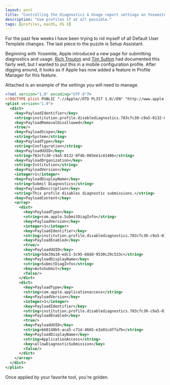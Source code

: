 ```yaml
---
layout: post
title: "Controlling the Diagnostics & Usage report settings on Yosemite – A profile alternative"
description: "Use profiles if at all possible."
tags: [profiles, macOS, OS X]
---
```


For the past few weeks I have been trying to rid myself of all Default User Template changes. The last piece to the puzzle is Setup Assistant.

Beginning with Yosemite, Apple introduced a new page for submitting diagnostics and usage. [Rich Trouton](https://derflounder.wordpress.com/2014/11/21/controlling-the-diagnostics-usage-report-settings-on-yosemite/) and [Tim Sutton](http://macops.ca/diagnostics-prompt-yosemite) had documented this fairly well, but I wanted to put this in a mobile configuration profile. After digging around, it looks as if Apple has now added a feature in Profile Manager for this feature.

Attached is an example of the settings you will need to manage.

```xml
<?xml version="1.0" encoding="UTF-8"?>
<!DOCTYPE plist PUBLIC "-//Apple//DTD PLIST 1.0//EN" "http://www.apple.com/DTDs/PropertyList-1.0.dtd">
<plist version="1.0">
  <dict>
    <key>PayloadIdentifier</key>
    <string>institution.profile.disablediagnostics.783cfc30-c9a5-0132-0f4b-003ee1c41406</string>
    <key>PayloadRemovalDisallowed</key>
    <true/>
    <key>PayloadScope</key>
    <string>System</string>
    <key>PayloadType</key>
    <string>Configuration</string>
    <key>PayloadUUID</key>
    <string>783cfc30-c9a5-0132-0f4b-003ee1c41406</string>
    <key>PayloadOrganization</key>
    <string>Institution</string>
    <key>PayloadVersion</key>
    <integer>1</integer>
	<key>PayloadDisplayName</key>
	<string>Submit Diagnostics</string>
	<key>PayloadDescription</key>
	<string>This profile disables diagnostic submissions.</string>
    <key>PayloadContent</key>
    <array>
      <dict>
        <key>PayloadType</key>
        <string>com.apple.SubmitDiagInfo</string>
        <key>PayloadVersion</key>
        <integer>1</integer>
        <key>PayloadIdentifier</key>
        <string>institution.profile.disablediagnostics.783cfc30-c9a5-0132-0f4b-003ee1c41406.privacy.81c44c90-c9a5-0132-0f4d-003ee1c41406.SubmitDiagInfo</string>
        <key>PayloadEnabled</key>
        <true/>
        <key>PayloadUUID</key>
        <string>5de39a10-edc1-3c95-68dd-9530c29c533c</string>
        <key>PayloadDisplayName</key>
        <string>SubmitDiagInfo</string>
        <key>AutoSubmit</key>
        <false/>
      </dict>
      <dict>
        <key>PayloadType</key>
        <string>com.apple.applicationaccess</string>
        <key>PayloadVersion</key>
        <integer>1</integer>
        <key>PayloadIdentifier</key>
        <string>institution.profile.disablediagnostics.783cfc30-c9a5-0132-0f4b-003ee1c41406.privacy.81c44c90-c9a5-0132-0f4d-003ee1c41406.applicationaccess</string>
        <key>PayloadEnabled</key>
        <true/>
        <key>PayloadUUID</key>
        <string>b60140b5-aca5-c71d-4665-e3a91cdffa7b</string>
        <key>PayloadDisplayName</key>
        <string>ApplicationAccess</string>
        <key>allowDiagnosticSubmission</key>
        <false/>
      </dict>
    </array>
  </dict>
</plist>
```

Once applied by your favorite tool, you're golden.